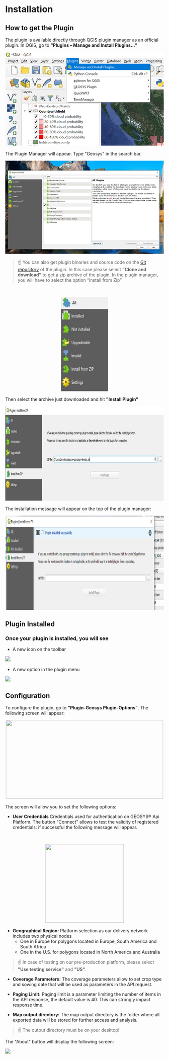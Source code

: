 # Installation

## How to get the Plugin
The plugin is available directly through QGIS plugin manager as an official plugin. In QGIS, go to <Strong>“Plugins – Manage and Install Plugins..." </Strong>

![](https://raw.githubusercontent.com/GEOSYS/qgis-plugin-doc/master/pictures/doc1.png)

The Plugin Manager will appear.
Type "Geosys" in the search bar.

![](https://raw.githubusercontent.com/GEOSYS/qgis-plugin-doc/master/pictures/doc2.jpg)

> ☝️ You can also get plugin binaries and source code on the [Git repository](https://github.com/GEOSYS/qgis-plugin) of the plugin. In this case please select <Strong>“Clone and download”</Strong> to get a zip archive of the plugin. 
In the plugin manager, you will have to select the option “Install from Zip” 
<br>
<p align="center">
  <img width="150" height="300" src="https://raw.githubusercontent.com/GEOSYS/qgis-plugin-doc/master/pictures/doc3.jpg">
</p>

Then select the archive just downloaded and hit <Strong>"Install Plugin"</Strong>
<p align="center">
  <img width="600" height="300" src="https://raw.githubusercontent.com/GEOSYS/qgis-plugin-doc/master/pictures/doc4.jpg">
</p>

The installation message will appear on the top of the plugin manager:
<p align="center">
  <img width="600" height="300" src="https://raw.githubusercontent.com/GEOSYS/qgis-plugin-doc/master/pictures/doc5.png">
</p>

## Plugin Installed

 ### Once your plugin is installed, you will see


 - A new icon on the toolbar

![](https://raw.githubusercontent.com/GEOSYS/qgis-plugin-doc/master/pictures/plugin_icon.png)

 - A new option in the plugin menu


![](https://raw.githubusercontent.com/GEOSYS/qgis-plugin-doc/master/pictures/geosys_plugin_option.png)

## Configuration


To configure the plugin, go to <Strong>"Plugin-Geosys Plugin-Options"</Strong>.
The following screen will appear:
<br>
<p align="center">
  <img width="500" height="250" src="https://raw.githubusercontent.com/GEOSYS/qgis-plugin-doc/master/pictures/geosys_option_panel.png">
<br>

The screen will allow you to set the following options:
- <Strong>User Credentials</Strong> Credentials used for authentication on GEOSYS® Api Platform. The button "Connect" allows to test the validity of registered credentials: if successful the following message will appear.
<br>
<p align="center">
  <img width="250" height="250" src="https://raw.githubusercontent.com/GEOSYS/qgis-plugin-doc/master/pictures/Authentication_image.png">
<br>
</p>

- <Strong>Geographical Region:</Strong> Platform selection as our delivery network includes two physical nodes
    - One in Europe for polygons located in Europe, South America and South Africa
    - One in the U.S. for polygons located in North America and Australia
 > ☝️  In case of testing on our pre-production platform, please select **"Use testing service"** and **"US"**.


 - <Strong>Coverage Parameters:</Strong> The coverage parameters allow to set crop type and sowing date that will be used as parameters in the API request.

 - <Strong>Paging Limit:</Strong> Paging limit is a parameter limiting the number of items in the API response, the default value is 40. This can strongly impact response time.
 
 - <Strong>Map output directory:</Strong> The map output directory is the folder where all exported data will be stored for further access and analysis.
 > ☝️   The output directory must be on your desktop!

 The "About" button will display the following screen:

 ![](https://raw.githubusercontent.com/GEOSYS/qgis-plugin-doc/master/pictures/About_button.png)

